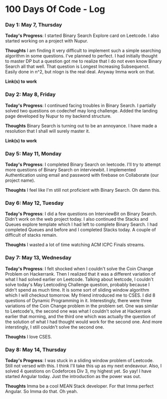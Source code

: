 # 100 Days Of Code - Log

### Day 1: May 7, Thursday

**Today's Progress**: I started Binary Search Explore card on Leetcode. I also started working on a project with Nupur.

**Thoughts** I am finding it very difficult to implement such a simple searching algorithm in some questions. I've planned to perfect. I had initially thought to master DP but a question got me to realize that I do not even know Binary Search all that well. That question is Longest Increasing Subsequenct. Easily done in n^2, but nlogn is the real deal. Anyway Imma work on that.

**Link(s) to work**

### Day 2: May 8, Friday

**Today's Progress**: I continued facing troubles in Binary Search. I partially solved two questions on codechef may long challenge. Added the landing page developed by Nupur to my backend structure. 

**Thoughts** Binary Search is turning out to be an annoyance. I have made a resolution that I shall will surely master it.

**Link(s) to work**

### Day 5: May 11, Monday

**Today's Progress**: I completed Binary Search on leetcode. I'll try to attempt more questions of Binary Search on interviewbit. I implemented Authentication using email and password with firebase on Collaborate (our project name). 

**Thoughts** I feel like I'm still not proficient with Binary Search. Oh damn this.

### Day 6: May 12, Tuesday

**Today's Progress**: I did a few questions on InterviewBit on Binary Search. Didn't work on the web project today. I also continued the Stacks and Queues explore template which I had left to complete Binary Search. I had completed Queues and before and I completed Stacks today. A couple of difficult of stacks remain.

**Thoughts** I wasted a lot of time watching ACM ICPC Finals streams. 

### Day 7: May 13, Wednesday

**Today's Progress**: I felt shocked when I couldn't solve the Coin Change Problem on Hackerrank. Then I realized that it was a different variation of what I had solved earlier on Leetcode. Talking about leetcode, I couldn't solve today's May Leetcoding Challenge question, probably because I didn't spend as much time. It is some sort of sliding window algorithm which I will checkout tomorrow. My friend introduced me to CSES. I did 8 questions of Dynamic Programming in it. Interestingly, there were three variations of the Coin Change problem in the problem set. One was similar to Leetcode's, the second one was what I couldn't solve at Hackerrank earlier that morning, and the third one which was actually the question of the solution of what I had thought would work for the second one. And more interstingly, I still couldn't solve the second one.

**Thoughts** I love CSES.

### Day 8: May 14, Thursday

**Today's Progress**: I was stuck in a sliding window problem of Leetcode. Still not versed with this. I think I'll take this up as my next endeavour. Also, I solved 4 questions on Codeforces Div 3, my highest yet. So yay! I have started Angular today. Just the introduction as the power was out. 

**Thoughts** Imma be a cool MEAN Stack developer. For that Imma perfect Angular. So Imma do that. Oh yeah. 